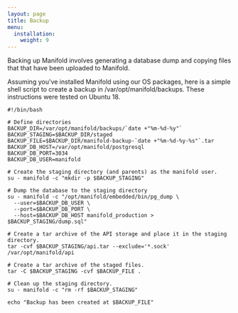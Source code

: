 ```yaml
---
layout: page
title: Backup
menu:
  installation:
    weight: 9
---
```


Backing up Manifold involves generating a database dump and copying files that
that have been uploaded to Manifold.

Assuming you've installed Manifold using our OS packages, here is a simple shell
script to create a backup in /var/opt/manifold/backups. These instructions were
tested on Ubuntu 18.

``` shell
#!/bin/bash          

# Define directories
BACKUP_DIR=/var/opt/manifold/backups/`date +"%m-%d-%y"`
BACKUP_STAGING=$BACKUP_DIR/staged
BACKUP_FILE=$BACKUP_DIR/manifold-backup-`date +"%m-%d-%y-%s"`.tar
BACKUP_DB_HOST=/var/opt/manifold/postgresql
BACKUP_DB_PORT=3034
BACKUP_DB_USER=manifold

# Create the staging directory (and parents) as the manifold user.
su - manifold -c "mkdir -p $BACKUP_STAGING"

# Dump the database to the staging directory
su - manifold -c "/opt/manifold/embedded/bin/pg_dump \
  --user=$BACKUP_DB_USER \
  --port=$BACKUP_DB_PORT \
  --host=$BACKUP_DB_HOST manifold_production > $BACKUP_STAGING/dump.sql"

# Create a tar archive of the API storage and place it in the staging directory.
tar -cvf $BACKUP_STAGING/api.tar --exclude='*.sock' /var/opt/manifold/api

# Create a tar archive of the staged files.
tar -C $BACKUP_STAGING -cvf $BACKUP_FILE .

# Clean up the staging directory.
su - manifold -c "rm -rf $BACKUP_STAGING"

echo "Backup has been created at $BACKUP_FILE"
```
